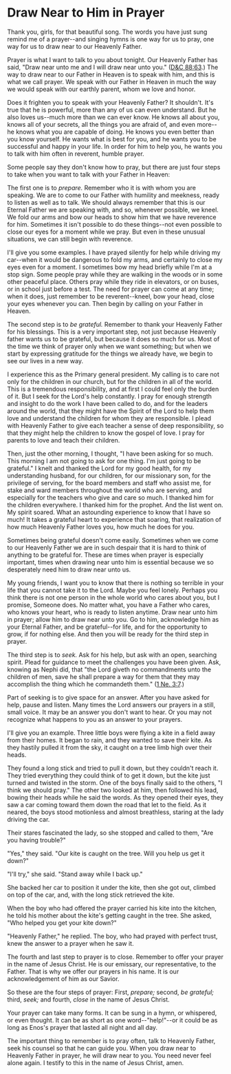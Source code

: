 # Draw Near to Him in Prayer

Thank you, girls, for that beautiful song. The words you have just sung remind
me of a prayer--and singing hymns is one way for us to pray, one way for us to
draw near to our Heavenly Father.

Prayer is what I want to talk to you about tonight. Our Heavenly Father has
said, "Draw near unto me and I will draw near unto you." ([D&amp;C
88:63](https://www.lds.org/scriptures/dc-testament/dc/88.63?lang=eng#62).) The
way to draw near to our Father in Heaven is to speak with him, and this is
what we call prayer. We speak with our Father in Heaven in much the way we
would speak with our earthly parent, whom we love and honor.

Does it frighten you to speak with your Heavenly Father? It shouldn't. It's
true that he is powerful, more than any of us can even understand. But he also
loves us--much more than we can ever know. He knows all about you, knows all
of your secrets, all the things you are afraid of, and even more--he knows
what you are capable of doing. He knows you even better than you know
yourself. He wants what is best for you, and he wants you to be successful and
happy in your life. In order for him to help you, he wants you to talk with
him often in reverent, humble prayer.

Some people say they don't know how to pray, but there are just four steps to
take when you want to talk with your Father in Heaven:

The first one is to _prepare._ Remember who it is with whom you are speaking.
We are to come to our Father with humility and meekness, ready to listen as
well as to talk. We should always remember that this is our Eternal Father we
are speaking with, and so, whenever possible, we kneel. We fold our arms and
bow our heads to show him that we have reverence for him. Sometimes it isn't
possible to do these things--not even possible to close our eyes for a moment
while we pray. But even in these unusual situations, we can still begin with
reverence.

I'll give you some examples. I have prayed silently for help while driving my
car--when it would be dangerous to fold my arms, and certainly to close my
eyes even for a moment. I sometimes bow my head briefly while I'm at a stop
sign. Some people pray while they are walking in the woods or in some other
peaceful place. Others pray while they ride in elevators, or on buses, or in
school just before a test. The need for prayer can come at any time; when it
does, just remember to be reverent--kneel, bow your head, close your eyes
whenever you can. Then begin by calling on your Father in Heaven.

The second step is to _be grateful._ Remember to thank your Heavenly Father
for his blessings. This is a very important step, not just because Heavenly
father wants us to be grateful, but because it does so much for us. Most of
the time we think of prayer only when we want something; but when we start by
expressing gratitude for the things we already have, we begin to see our lives
in a new way.

I experience this as the Primary general president. My calling is to care not
only for the children in our church, but for the children in all of the world.
This is a tremendous responsibility, and at first I could feel only the burden
of it. But I seek for the Lord's help constantly. I pray for enough strength
and insight to do the work I have been called to do, and for the leaders
around the world, that they might have the Spirit of the Lord to help them
love and understand the children for whom they are responsible. I plead with
Heavenly Father to give each teacher a sense of deep responsibility, so that
they might help the children to know the gospel of love. I pray for parents to
love and teach their children.

Then, just the other morning, I thought, "I have been asking for so much. This
morning I am not going to ask for one thing. I'm just going to be grateful." I
knelt and thanked the Lord for my good health, for my understanding husband,
for our children, for our missionary son, for the privilege of serving, for
the board members and staff who assist me, for stake and ward members
throughout the world who are serving, and especially for the teachers who give
and care so much. I thanked him for the children everywhere. I thanked him for
the prophet. And the list went on. My spirit soared. What an astounding
experience to know that I have so much! It takes a grateful heart to
experience that soaring, that realization of how much Heavenly Father loves
you, how much he does for you.

Sometimes being grateful doesn't come easily. Sometimes when we come to our
Heavenly Father we are in such despair that it is hard to think of anything to
be grateful for. These are times when prayer is especially important, times
when drawing near unto him is essential because we so desperately need him to
draw near unto us.

My young friends, I want you to know that there is nothing so terrible in your
life that you cannot take it to the Lord. Maybe you feel lonely. Perhaps you
think there is not one person in the whole world who cares about you, but I
promise, Someone does. No matter what, you have a Father who cares, who knows
your heart, who is ready to listen anytime. Draw near unto him in prayer;
allow him to draw near unto you. Go to him, acknowledge him as your Eternal
Father, and be grateful--for life, and for the opportunity to grow, if for
nothing else. And then you will be ready for the third step in prayer.

The third step is to _seek._ Ask for his help, but ask with an open, searching
spirit. Plead for guidance to meet the challenges you have been given. Ask,
knowing as Nephi did, that "the Lord giveth no commandments unto the children
of men, save he shall prepare a way for them that they may accomplish the
thing which he commandeth them." ([1 Ne.
3:7](https://www.lds.org/scriptures/bofm/1-ne/3.7?lang=eng#6).)

Part of seeking is to give space for an answer. After you have asked for help,
pause and listen. Many times the Lord answers our prayers in a still, small
voice. It may be an answer you don't want to hear. Or you may not recognize
what happens to you as an answer to your prayers.

I'll give you an example. Three little boys were flying a kite in a field away
from their homes. It began to rain, and they wanted to save their kite. As
they hastily pulled it from the sky, it caught on a tree limb high over their
heads.

They found a long stick and tried to pull it down, but they couldn't reach it.
They tried everything they could think of to get it down, but the kite just
turned and twisted in the storm. One of the boys finally said to the others,
"I think we should pray." The other two looked at him, then followed his lead,
bowing their heads while he said the words. As they opened their eyes, they
saw a car coming toward them down the road that let to the field. As it
neared, the boys stood motionless and almost breathless, staring at the lady
driving the car.

Their stares fascinated the lady, so she stopped and called to them, "Are you
having trouble?"

"Yes," they said. "Our kite is caught on the tree. Will you help us get it
down?"

"I'll try," she said. "Stand away while I back up."

She backed her car to position it under the kite, then she got out, climbed on
top of the car, and, with the long stick retrieved the kite.

When the boy who had offered the prayer carried his kite into the kitchen, he
told his mother about the kite's getting caught in the tree. She asked, "Who
helped you get your kite down?"

"Heavenly Father," he replied. The boy, who had prayed with perfect trust,
knew the answer to a prayer when he saw it.

The fourth and last step to prayer is to close. Remember to offer your prayer
in the name of Jesus Christ. He is our emissary, our representative, to the
Father. That is why we offer our prayers in his name. It is our
acknowledgement of him as our Savior.

So these are the four steps of prayer: First, _prepare;_ second, _be
grateful;_ third, _seek;_ and fourth, _close_ in the name of Jesus Christ.

Your prayer can take many forms. It can be sung in a hymn, or whispered, or
even thought. It can be as short as one word--"help!"--or it could be as long
as Enos's prayer that lasted all night and all day.

The important thing to remember is to pray often, talk to Heavenly Father,
seek his counsel so that he can guide you. When you draw near to Heavenly
Father in prayer, he will draw near to you. You need never feel alone again. I
testify to this in the name of Jesus Christ, amen.

